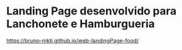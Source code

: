 # Landing Page desenvolvido para Lanchonete e Hamburgueria
https://bruno-mkti.github.io/web-landingPage-food/
